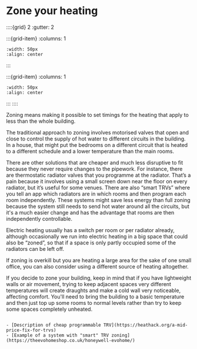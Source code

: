 # Zone your heating 

<!-- - 3 star, ££ -->

::::{grid} 2
:gutter: 2

:::{grid-item}
:columns: 1
```{image} ../images/cost-2.jpg
:width: 50px
:align: center
```
:::

:::{grid-item}
:columns: 1 
```{image} ../images/3-star.jpg
:width: 50px
:align: center
```
:::
::::

Zoning means making it possible to set timings for the heating that apply to less than the whole building.

The traditional approach to zoning involves motorised valves that open and close to control the supply of hot water to different circuits in the building.   In a house, that might put the bedrooms on a different circuit that is heated to a different schedule and a lower temperature than the main rooms.  

There are other solutions that are cheaper and much less disruptive to fit because they never require changes to the pipework.  For instance, there are thermostatic radiator valves that you programme at the radiator.  That’s a pain because it involves using a small screen down near the floor on every radiator, but it’s useful for some venues. There are also “smart TRVs” where you tell an app which radiators are in which rooms and then program each room independently.  These systems might save less energy than full zoning because the system still needs to send hot water around all the circuits, but it's a much easier change and has the advantage that rooms are then independently controllable.

Electric heating usually has a switch per room or per radiator already, although occasionally we run into electric heating in a big space that could also be “zoned”, so that if a space is only partly occupied some of the radiators can be left off.

If zoning is overkill but you are heating a large area for the sake of one small office, you can also consider using a different source of heating altogether.

If you decide to zone your building, keep in mind that if you have lightweight walls or air movement, trying to keep adjacent spaces very different temperatures will create draughts and make a cold wall very noticeable, affecting comfort.  You'll need to bring the building to a basic temperature and then just top up some rooms to normal levels rather than try to keep some spaces completely unheated.  

```{admonition} More information

- [Description of cheap programmable TRV](https://heathack.org/a-mid-price-fix-for-trvs)
- [Example of a system with "smart" TRV zoning](https://theevohomeshop.co.uk/honeywell-evohome/)
```
